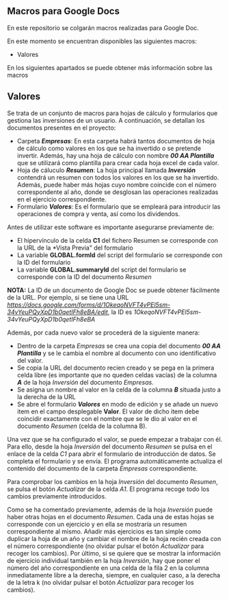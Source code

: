 ## Macros para Google Docs

En este repositorio se colgarán macros realizadas para Google Doc.

En este momento se encuentran disponibles las siguientes macros:
- Valores

En los siguientes apartados se puede obtener más información sobre las macros

## Valores

Se trata de un conjunto de macros para hojas de cálculo y formularios que gestiona las inversiones de un usuario. A continuación, se detallan los documentos presentes en el proyecto:
- Carpeta ***Empresas***: En esta carpeta habrá tantos documentos de hoja de cálculo como valores en los que se ha invertido o se pretende invertir. Además, hay una hoja de cálculo con nombre ***00 AA Plantilla*** que se utilizará como plantilla para crear cada hoja excel de cada valor.
- Hoja de cáluculo ***Resumen***: La hoja principal llamada ***Inversión*** contendrá un resumen con todos los valores en los que se ha invertido. Además, puede haber más hojas cuyo nombre coincide con el número correspondente al año, donde se desglosan las operaciones realizadas en el ejercicio correspondiente.
- Formulario ***Valores***: Es el formulario que se empleará para introducir las operaciones de compra y venta, así como los dividendos.

Antes de utilizar este software es importante asegurarse previamente de:
- El hipervínculo de la celda **C1** del fichero Resumen se corresponde con la URL de la *Vista Previa" del formulario
- La variable **GLOBAL.formId** del script del formulario se corresponde con la ID del formulario
- La variable **GLOBAL.summaryId** del script del formulario se corresponde con la ID del documento *Resumen*

**NOTA:** La ID de un documento de Google Doc se puede obtener fácilmente de la URL. Por ejemplo, si se tiene una URL *https://docs.google.com/forms/d/1OkeqoNVFT4vPEl5sm-34vYeuPQyXpD1b0qetIFh8eBA/edit*, la ID es *1OkeqoNVFT4vPEl5sm-34vYeuPQyXpD1b0qetIFh8eBA*

Además, por cada nuevo valor se procederá de la siguiente manera:
- Dentro de la carpeta *Empresas* se crea una copia del documento ***00 AA Plantilla*** y se le cambia el nombre al documento con uno identificativo del valor.
- Se copia la URL del documento recien creado y se pega en la primera celda libre (es importante que no queden celdas vacías) de la columna ***A*** de la hoja *Inversión* del documento *Empresas*. 
- Se asigna un nombre al valor en la celda de la columna ***B*** situada justo a la derecha de la URL
- Se abre el formulario ***Valores*** en modo de edición y se añade un nuevo item en el campo desplegable **Valor**. El valor de dicho item debe coincidir exactamente con el nombre que se le dio al valor en el documento *Resumen* (celda de la columna B).

Una vez que se ha configurado el valor, se puede empezar a trabajar con él. Para ello, desde la hoja *Inversión* del documento *Resumen* se pulsa en el enlace de la celda *C1* para abrir el formulario de introducción de datos. Se completa el formulario y se envía. El programa automáticamente actualiza el contenido del documento de la carpeta *Empresas* correspondiente.

Para comprobar los cambios en la hoja *Inversión* del documento *Resumen*, se pulsa el botón *Actualizar* de la celda *A1*. El programa recoge todo los cambios previamente introducidos.

Como se ha comentado previamente, además de la hoja *Inversión* puede haber otras hojas en el documento *Resumen*. Cada una de estas hojas se corresponde con un ejercicio y en ella se mostraría un resumen correspondiente al mismo. Añadir más ejercicios es tan simple como duplicar la hoja de un año y cambiar el nombre de la hoja recién creada con el número correspondiente (no olvidar pulsar el botón *Actualizar* para recoger los cambios). Por último, si se quiere que se mostrar la información de ejercicio individual también en la hoja *Inversión*, hay que poner el número del año correspondiente en una celda de la fila 2 en la columna inmediatamente libre a la derecha, siempre, en cualquier caso, a la derecha de la letra k (no olvidar pulsar el botón *Actualizar* para recoger los cambios).
